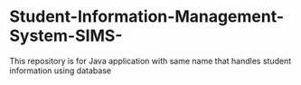 # Student-Information-Management-System-SIMS-
This repository is for Java application with same name that handles student information using database
